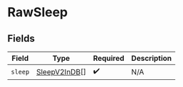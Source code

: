 # RawSleep


## Fields

| Field                                               | Type                                                | Required                                            | Description                                         |
| --------------------------------------------------- | --------------------------------------------------- | --------------------------------------------------- | --------------------------------------------------- |
| `sleep`                                             | [SleepV2InDB](../../models/shared/sleepv2indb.md)[] | :heavy_check_mark:                                  | N/A                                                 |